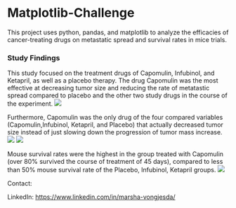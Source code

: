 # Matplotlib-Challenge
 
This project uses python, pandas, and matplotlib to analyze the efficacies of cancer-treating drugs on metastatic spread and survival rates in mice trials.


### Study Findings
This study focused on the treatment drugs of Capomulin, Infubinol, and Ketapril, as well as a placebo therapy. 
The drug Capomulin was the most effective at decreasing tumor size and reducing the rate of metatastic spread compared to placebo and the other two study drugs in the course of the experiment.
<img src="images/Plot2.png">

Furthermore, Capomulin was the only drug of the four compared variables (Capomulin,Infubinol, Ketapril, and Placebo) that actually decreased tumor size instead of just slowing down the progression of tumor mass increase.
<img src="images/Plot1.png">
<img src="images/Plot4.png">

Mouse survival rates were the highest in the group treated with Capomulin (over 80% survived the course of treatment of 45 days), compared to less than 50% mouse survival rate of the Placebo, Infubinol, Ketapril groups.
<img src="images/Plot3.png">



Contact:

LinkedIn: https://www.linkedin.com/in/marsha-vongjesda/
